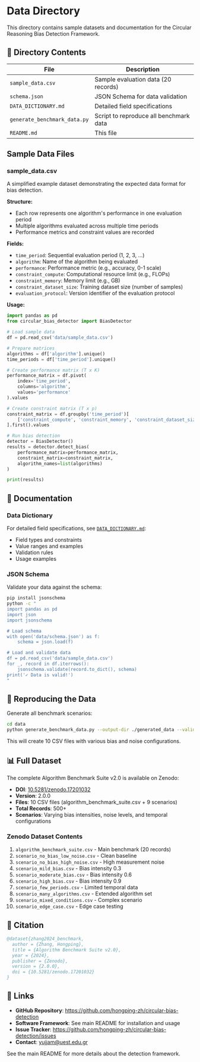 # Data Directory

This directory contains sample datasets and documentation for the Circular Reasoning Bias Detection Framework.

## 📁 Directory Contents

| File | Description |
|------|-------------|
| `sample_data.csv` | Sample evaluation data (20 records) |
| `schema.json` | JSON Schema for data validation |
| `DATA_DICTIONARY.md` | Detailed field specifications |
| `generate_benchmark_data.py` | Script to reproduce all benchmark data |
| `README.md` | This file |

## Sample Data Files

### sample_data.csv

A simplified example dataset demonstrating the expected data format for bias detection.

**Structure:**
- Each row represents one algorithm's performance in one evaluation period
- Multiple algorithms evaluated across multiple time periods
- Performance metrics and constraint values are recorded

**Fields:**
- `time_period`: Sequential evaluation period (1, 2, 3, ...)
- `algorithm`: Name of the algorithm being evaluated
- `performance`: Performance metric (e.g., accuracy, 0-1 scale)
- `constraint_compute`: Computational resource limit (e.g., FLOPs)
- `constraint_memory`: Memory limit (e.g., GB)
- `constraint_dataset_size`: Training dataset size (number of samples)
- `evaluation_protocol`: Version identifier of the evaluation protocol

**Usage:**
```python
import pandas as pd
from circular_bias_detector import BiasDetector

# Load sample data
df = pd.read_csv('data/sample_data.csv')

# Prepare matrices
algorithms = df['algorithm'].unique()
time_periods = df['time_period'].unique()

# Create performance matrix (T x K)
performance_matrix = df.pivot(
    index='time_period', 
    columns='algorithm', 
    values='performance'
).values

# Create constraint matrix (T x p)
constraint_matrix = df.groupby('time_period')[
    ['constraint_compute', 'constraint_memory', 'constraint_dataset_size']
].first().values

# Run bias detection
detector = BiasDetector()
results = detector.detect_bias(
    performance_matrix=performance_matrix,
    constraint_matrix=constraint_matrix,
    algorithm_names=list(algorithms)
)

print(results)
```

## 📖 Documentation

### Data Dictionary
For detailed field specifications, see [`DATA_DICTIONARY.md`](DATA_DICTIONARY.md):
- Field types and constraints
- Value ranges and examples
- Validation rules
- Usage examples

### JSON Schema
Validate your data against the schema:
```bash
pip install jsonschema
python -c "
import pandas as pd
import json
import jsonschema

# Load schema
with open('data/schema.json') as f:
    schema = json.load(f)

# Load and validate data
df = pd.read_csv('data/sample_data.csv')
for _, record in df.iterrows():
    jsonschema.validate(record.to_dict(), schema)
print('✓ Data is valid!')
"
```

## 🔄 Reproducing the Data

Generate all benchmark scenarios:
```bash
cd data
python generate_benchmark_data.py --output-dir ./generated_data --validate
```

This will create 10 CSV files with various bias and noise configurations.

## 📊 Full Dataset

The complete Algorithm Benchmark Suite v2.0 is available on Zenodo:
- **DOI**: [10.5281/zenodo.17201032](https://doi.org/10.5281/zenodo.17201032)
- **Version**: 2.0.0
- **Files**: 10 CSV files (algorithm_benchmark_suite.csv + 9 scenarios)
- **Total Records**: 500+
- **Scenarios**: Varying bias intensities, noise levels, and temporal configurations

### Zenodo Dataset Contents
1. `algorithm_benchmark_suite.csv` - Main benchmark (20 records)
2. `scenario_no_bias_low_noise.csv` - Clean baseline
3. `scenario_no_bias_high_noise.csv` - High measurement noise
4. `scenario_mild_bias.csv` - Bias intensity 0.3
5. `scenario_moderate_bias.csv` - Bias intensity 0.6
6. `scenario_high_bias.csv` - Bias intensity 0.9
7. `scenario_few_periods.csv` - Limited temporal data
8. `scenario_many_algorithms.csv` - Extended algorithm set
9. `scenario_mixed_conditions.csv` - Complex scenario
10. `scenario_edge_case.csv` - Edge case testing

## 📝 Citation

```bibtex
@dataset{zhang2024_benchmark,
  author = {Zhang, Hongping},
  title = {Algorithm Benchmark Suite v2.0},
  year = {2024},
  publisher = {Zenodo},
  version = {2.0.0},
  doi = {10.5281/zenodo.17201032}
}
```

## 🔗 Links

- **GitHub Repository**: https://github.com/hongping-zh/circular-bias-detection
- **Software Framework**: See main README for installation and usage
- **Issue Tracker**: https://github.com/hongping-zh/circular-bias-detection/issues
- **Contact**: yujjam@uest.edu.gr

See the main README for more details about the detection framework.

